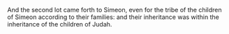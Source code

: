 And the second lot came forth to Simeon, even for the tribe of the children of Simeon according to their families: and their inheritance was within the inheritance of the children of Judah.
